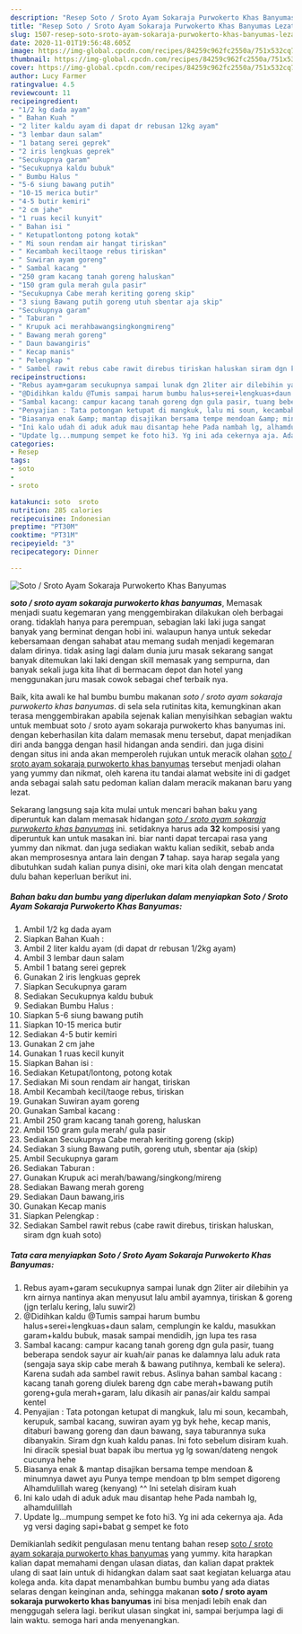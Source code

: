 ```yaml
---
description: "Resep Soto / Sroto Ayam Sokaraja Purwokerto Khas Banyumas Lezat"
title: "Resep Soto / Sroto Ayam Sokaraja Purwokerto Khas Banyumas Lezat"
slug: 1507-resep-soto-sroto-ayam-sokaraja-purwokerto-khas-banyumas-lezat
date: 2020-11-01T19:56:48.605Z
image: https://img-global.cpcdn.com/recipes/84259c962fc2550a/751x532cq70/soto-sroto-ayam-sokaraja-purwokerto-khas-banyumas-foto-resep-utama.jpg
thumbnail: https://img-global.cpcdn.com/recipes/84259c962fc2550a/751x532cq70/soto-sroto-ayam-sokaraja-purwokerto-khas-banyumas-foto-resep-utama.jpg
cover: https://img-global.cpcdn.com/recipes/84259c962fc2550a/751x532cq70/soto-sroto-ayam-sokaraja-purwokerto-khas-banyumas-foto-resep-utama.jpg
author: Lucy Farmer
ratingvalue: 4.5
reviewcount: 11
recipeingredient:
- "1/2 kg dada ayam"
- " Bahan Kuah "
- "2 liter kaldu ayam di dapat dr rebusan 12kg ayam"
- "3 lembar daun salam"
- "1 batang serei geprek"
- "2 iris lengkuas geprek"
- "Secukupnya garam"
- "Secukupnya kaldu bubuk"
- " Bumbu Halus "
- "5-6 siung bawang putih"
- "10-15 merica butir"
- "4-5 butir kemiri"
- "2 cm jahe"
- "1 ruas kecil kunyit"
- " Bahan isi "
- " Ketupatlontong potong kotak"
- " Mi soun rendam air hangat tiriskan"
- " Kecambah keciltaoge rebus tiriskan"
- " Suwiran ayam goreng"
- " Sambal kacang "
- "250 gram kacang tanah goreng haluskan"
- "150 gram gula merah gula pasir"
- "Secukupnya Cabe merah keriting goreng skip"
- "3 siung Bawang putih goreng utuh sbentar aja skip"
- "Secukupnya garam"
- " Taburan "
- " Krupuk aci merahbawangsingkongmireng"
- " Bawang merah goreng"
- " Daun bawangiris"
- " Kecap manis"
- " Pelengkap "
- " Sambel rawit rebus cabe rawit direbus tiriskan haluskan siram dgn kuah soto"
recipeinstructions:
- "Rebus ayam+garam secukupnya sampai lunak dgn 2liter air dilebihin ya krn airnya nantinya akan menyusut lalu ambil ayamnya, tiriskan &amp; goreng (jgn terlalu kering, lalu suwir2)"
- "@Didihkan kaldu @Tumis sampai harum bumbu halus+serei+lengkuas+daun salam, cemplungin ke kaldu, masukkan garam+kaldu bubuk, masak sampai mendidih, jgn lupa tes rasa"
- "Sambal kacang: campur kacang tanah goreng dgn gula pasir, tuang beberapa sendok sayur air kuah/air panas ke dalamnya lalu aduk rata (sengaja saya skip cabe merah &amp; bawang putihnya, kembali ke selera). Karena sudah ada sambel rawit rebus. Aslinya bahan sambal kacang : kacang tanah goreng diulek bareng dgn cabe merah+bawang putih goreng+gula merah+garam, lalu dikasih air panas/air kaldu sampai kentel"
- "Penyajian : Tata potongan ketupat di mangkuk, lalu mi soun, kecambah, kerupuk, sambal kacang, suwiran ayam yg byk hehe, kecap manis, ditaburi bawang goreng dan daun bawang, saya taburannya suka dibanyakin. Siram dgn kuah kaldu panas. Ini foto sebelum disiram kuah. Ini diracik spesial buat bapak ibu mertua yg lg sowan/dateng nengok cucunya hehe"
- "Biasanya enak &amp; mantap disajikan bersama tempe mendoan &amp; minumnya dawet ayu Punya tempe mendoan tp blm sempet digoreng Alhamdulillah wareg (kenyang) ^^ Ini setelah disiram kuah"
- "Ini kalo udah di aduk aduk mau disantap hehe Pada nambah lg, alhamdulillah"
- "Update lg...mumpung sempet ke foto hi3. Yg ini ada cekernya aja. Ada yg versi daging sapi+babat g sempet ke foto"
categories:
- Resep
tags:
- soto
- 
- sroto

katakunci: soto  sroto 
nutrition: 285 calories
recipecuisine: Indonesian
preptime: "PT30M"
cooktime: "PT31M"
recipeyield: "3"
recipecategory: Dinner

---
```



![Soto / Sroto Ayam Sokaraja Purwokerto Khas Banyumas](https://img-global.cpcdn.com/recipes/84259c962fc2550a/751x532cq70/soto-sroto-ayam-sokaraja-purwokerto-khas-banyumas-foto-resep-utama.jpg)

<b><i>soto / sroto ayam sokaraja purwokerto khas banyumas</i></b>, Memasak menjadi suatu kegemaran yang menggembirakan dilakukan oleh berbagai orang. tidaklah hanya para perempuan, sebagian laki laki juga sangat banyak yang berminat dengan hobi ini. walaupun hanya untuk sekedar kebersamaan dengan sahabat atau memang sudah menjadi kegemaran dalam dirinya. tidak asing lagi dalam dunia juru masak sekarang sangat banyak ditemukan laki laki dengan skill memasak yang sempurna, dan banyak sekali juga kita lihat di bermacam depot dan hotel yang menggunakan juru masak cowok sebagai chef terbaik nya.



Baik, kita awali ke hal bumbu bumbu makanan <i>soto / sroto ayam sokaraja purwokerto khas banyumas</i>. di sela sela rutinitas kita, kemungkinan akan terasa menggembirakan apabila sejenak kalian menyisihkan sebagian waktu untuk membuat soto / sroto ayam sokaraja purwokerto khas banyumas ini. dengan keberhasilan kita dalam memasak menu tersebut, dapat menjadikan diri anda bangga dengan hasil hidangan anda sendiri. dan juga disini dengan situs ini anda akan memperoleh rujukan untuk meracik olahan <u>soto / sroto ayam sokaraja purwokerto khas banyumas</u> tersebut menjadi olahan yang yummy dan nikmat, oleh karena itu tandai alamat website ini di gadget anda sebagai salah satu pedoman kalian dalam meracik makanan baru yang lezat.


Sekarang langsung saja kita mulai untuk mencari bahan baku yang diperuntuk kan dalam memasak hidangan <u><i>soto / sroto ayam sokaraja purwokerto khas banyumas</i></u> ini. setidaknya harus ada <b>32</b> komposisi yang diperuntuk kan untuk masakan ini. biar nanti dapat tercapai rasa yang yummy dan nikmat. dan juga sediakan waktu kalian sedikit, sebab anda akan memprosesnya antara lain dengan <b>7</b> tahap. saya harap segala yang dibutuhkan sudah kalian punya disini, oke mari kita olah dengan mencatat dulu bahan keperluan berikut ini.

<!--inarticleads1-->

##### Bahan baku dan bumbu yang diperlukan dalam menyiapkan Soto / Sroto Ayam Sokaraja Purwokerto Khas Banyumas:

1. Ambil 1/2 kg dada ayam
1. Siapkan  Bahan Kuah :
1. Ambil 2 liter kaldu ayam (di dapat dr rebusan 1/2kg ayam)
1. Ambil 3 lembar daun salam
1. Ambil 1 batang serei geprek
1. Gunakan 2 iris lengkuas geprek
1. Siapkan Secukupnya garam
1. Sediakan Secukupnya kaldu bubuk
1. Sediakan  Bumbu Halus :
1. Siapkan 5-6 siung bawang putih
1. Siapkan 10-15 merica butir
1. Sediakan 4-5 butir kemiri
1. Gunakan 2 cm jahe
1. Gunakan 1 ruas kecil kunyit
1. Siapkan  Bahan isi :
1. Sediakan  Ketupat/lontong, potong kotak
1. Sediakan  Mi soun rendam air hangat, tiriskan
1. Ambil  Kecambah kecil/taoge rebus, tiriskan
1. Gunakan  Suwiran ayam goreng
1. Gunakan  Sambal kacang :
1. Ambil 250 gram kacang tanah goreng, haluskan
1. Ambil 150 gram gula merah/ gula pasir
1. Sediakan Secukupnya Cabe merah keriting goreng (skip)
1. Sediakan 3 siung Bawang putih, goreng utuh, sbentar aja (skip)
1. Ambil Secukupnya garam
1. Sediakan  Taburan :
1. Gunakan  Krupuk aci merah/bawang/singkong/mireng
1. Sediakan  Bawang merah goreng
1. Sediakan  Daun bawang,iris
1. Gunakan  Kecap manis
1. Siapkan  Pelengkap :
1. Sediakan  Sambel rawit rebus (cabe rawit direbus, tiriskan haluskan, siram dgn kuah soto)




<!--inarticleads2-->

##### Tata cara menyiapkan Soto / Sroto Ayam Sokaraja Purwokerto Khas Banyumas:

1. Rebus ayam+garam secukupnya sampai lunak dgn 2liter air dilebihin ya krn airnya nantinya akan menyusut lalu ambil ayamnya, tiriskan &amp; goreng (jgn terlalu kering, lalu suwir2)
1. @Didihkan kaldu @Tumis sampai harum bumbu halus+serei+lengkuas+daun salam, cemplungin ke kaldu, masukkan garam+kaldu bubuk, masak sampai mendidih, jgn lupa tes rasa
1. Sambal kacang: campur kacang tanah goreng dgn gula pasir, tuang beberapa sendok sayur air kuah/air panas ke dalamnya lalu aduk rata (sengaja saya skip cabe merah &amp; bawang putihnya, kembali ke selera). Karena sudah ada sambel rawit rebus. Aslinya bahan sambal kacang : kacang tanah goreng diulek bareng dgn cabe merah+bawang putih goreng+gula merah+garam, lalu dikasih air panas/air kaldu sampai kentel
1. Penyajian : Tata potongan ketupat di mangkuk, lalu mi soun, kecambah, kerupuk, sambal kacang, suwiran ayam yg byk hehe, kecap manis, ditaburi bawang goreng dan daun bawang, saya taburannya suka dibanyakin. Siram dgn kuah kaldu panas. Ini foto sebelum disiram kuah. Ini diracik spesial buat bapak ibu mertua yg lg sowan/dateng nengok cucunya hehe
1. Biasanya enak &amp; mantap disajikan bersama tempe mendoan &amp; minumnya dawet ayu Punya tempe mendoan tp blm sempet digoreng Alhamdulillah wareg (kenyang) ^^ Ini setelah disiram kuah
1. Ini kalo udah di aduk aduk mau disantap hehe Pada nambah lg, alhamdulillah
1. Update lg...mumpung sempet ke foto hi3. Yg ini ada cekernya aja. Ada yg versi daging sapi+babat g sempet ke foto




Demikianlah sedikit pengulasan menu tentang bahan resep <u>soto / sroto ayam sokaraja purwokerto khas banyumas</u> yang yummy. kita harapkan kalian dapat memahami dengan ulasan diatas, dan kalian dapat praktek ulang di saat lain untuk di hidangkan dalam saat saat kegiatan keluarga atau kolega anda. kita dapat menambahkan bumbu bumbu yang ada diatas selaras dengan keinginan anda, sehingga makanan <b>soto / sroto ayam sokaraja purwokerto khas banyumas</b> ini bisa menjadi lebih enak dan menggugah selera lagi. berikut ulasan singkat ini, sampai berjumpa lagi di lain waktu. semoga hari anda menyenangkan.
